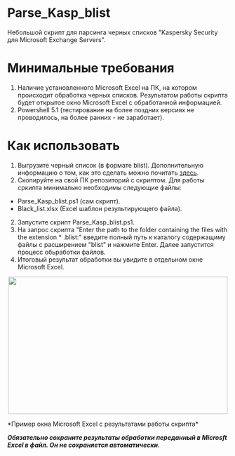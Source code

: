 # Parse_Kasp_blist
Небольшой скрипт для парсинга черных списков "Kaspersky Security для Microsoft Exchange Servers".

# Минимальные требования
1. Наличие установленного Microsoft Excel на ПК, на котором происходит обработка черных списков. Результатом работы скрипта будет открытое окно Microsoft Excel c обработанной информацией.
2. Powershell 5.1 (тестирование на более поздних версиях не проводилось, на более ранних - не заработает).

# Как использовать
1. Выгрузите черный список (в формате blist). Дополнительную информацию о том, как это сделать можно почитать [здесь](https://support.kaspersky.com/KS4Exchange/9.6/ru-RU/127325.htm).
2. Скопируйте на свой ПК репозиторий с скриптом. Для работы сркипта минимально необходимы следующие файлы:
- Parse_Kasp_blist.ps1 (сам скрипт).
- Black_list.xlsx (Excel шаблон результирующего файла).
2. Запустите скрипт Parse_Kasp_blist.ps1.
3. На запрос скрипта "Enter the path to the folder containing the files with the extension * .blist:" введите полный путь к каталогу содержащиму файлы с расширением "blist" и нажмите Enter. Далее запустится процесс обьработки файлов.
4. Итоговый результат обработки вы увидите в отдельном окне Microsoft Excel.

<p align="center">
  <img width="500" height="313" src="https://github.com/blademoon/Coursera_Mathematics_and_Python_for_Data_Analysis/blob/main/Week%201/Lecture%201-5/Python%20operating%20modes.png">
</p>
*Пример окна Microsoft Excel с результатами работы скрипта*

***Обязательно сохраните результаты обработки переданный в Microsft Excel в файл. Он не сохраняется автоматически.***



